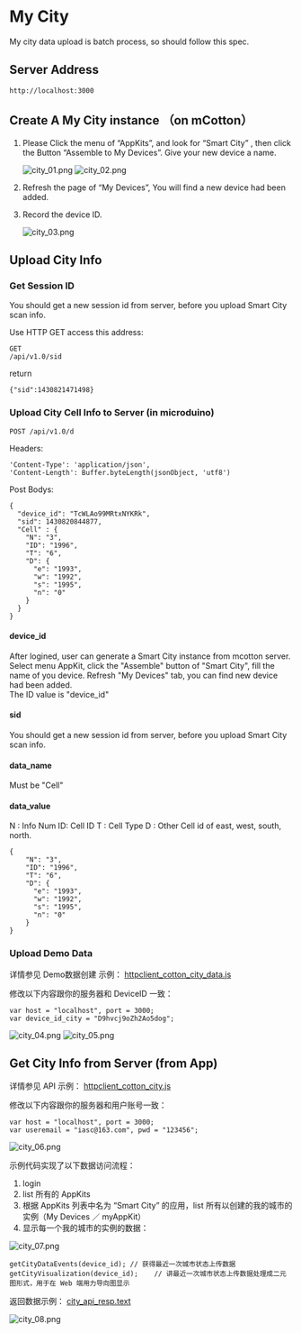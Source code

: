 # My City

My city data upload is batch process, so should follow this spec.

## Server Address 

	http://localhost:3000
	
## Create A My City instance （on mCotton）

1. Please Click the menu of “AppKits”, and look for “Smart City” , then click the Button “Assemble to My Devices”. Give your new device a name.

	![city_01.png](city_01.png)
	![city_02.png](city_02.png)

2. Refresh the page of “My Devices”,  You will find a new device had been added.
3. Record the device ID.

	![city_03.png](city_03.png)
	
## Upload City Info

### Get Session ID

You should get a new session id from server, before you upload Smart City scan info.

Use HTTP GET access this address:

	GET 
	/api/v1.0/sid

return 

	{"sid":1430821471498}

### Upload City Cell Info to Server (in microduino)

	POST /api/v1.0/d

Headers:

    'Content-Type': 'application/json',
    'Content-Length': Buffer.byteLength(jsonObject, 'utf8')

Post Bodys:

	{
	  "device_id": "TcWLAo99MRtxNYKRk",
	  "sid": 1430820844877,
	  "Cell" : {
	    "N": "3",
	    "ID": "1996",
	    "T": "6",
	    "D": {
	      "e": "1993",
	      "w": "1992",
	      "s": "1995",
	      "n": "0"
	    }
	  }
	}


#### device_id

After logined, user can generate a Smart City instance from mcotton server. 
Select menu AppKit, click the "Assemble" button of "Smart City", fill the name of you device.
Refresh "My Devices" tab, you can find new device had been added.  
The ID value is "device_id"

#### sid

You should get a new session id from server, before you upload Smart City scan info.

#### data_name

Must be "Cell"

#### data_value

N : Info Num 
ID: Cell ID
T : Cell Type
D : Other Cell id of east, west, south, north. 

	{
	    "N": "3",
	    "ID": "1996",
	    "T": "6",
	    "D": {
	      "e": "1993",
	      "w": "1992",
	      "s": "1995",
	      "n": "0"
	    }
	}
	
### Upload Demo Data

详情参见 Demo数据创建 示例： 
[httpclient_cotton_city_data.js](https://github.com/iascchen/mCotton_client/tree/master/my_city/httpclient_cotton_city_data.js)

修改以下内容跟你的服务器和 DeviceID 一致：

	var host = "localhost", port = 3000;
	var device_id_city = "D9hvcj9oZh2Ao5dog";
	
![city_04.png](city_04.png)
![city_05.png](city_05.png)

## Get City Info from Server (from App)

详情参见 API 示例： 
[httpclient_cotton_city.js](https://github.com/iascchen/mCotton_client/tree/master/my_city/httpclient_cotton_city.js)

修改以下内容跟你的服务器和用户账号一致：

	var host = "localhost", port = 3000;
	var useremail = "iasc@163.com", pwd = "123456";

![city_06.png](city_06.png)
	
示例代码实现了以下数据访问流程：

1. login
2. list 所有的 AppKits
3. 根据 AppKits 列表中名为 “Smart City” 的应用，list 所有以创建的我的城市的实例（My Devices ／ myAppKit）
4. 显示每一个我的城市的实例的数据：
	
![city_07.png](city_07.png)

	getCityDataEvents(device_id); // 获得最近一次城市状态上传数据
    getCityVisualization(device_id);	// 讲最近一次城市状态上传数据处理成二元图形式，用于在 Web 端用力导向图显示
     
返回数据示例：
[city_api_resp.text](https://github.com/iascchen/mCotton_client/tree/master/my_city/city_api_resp.text)


![city_08.png](city_08.png)